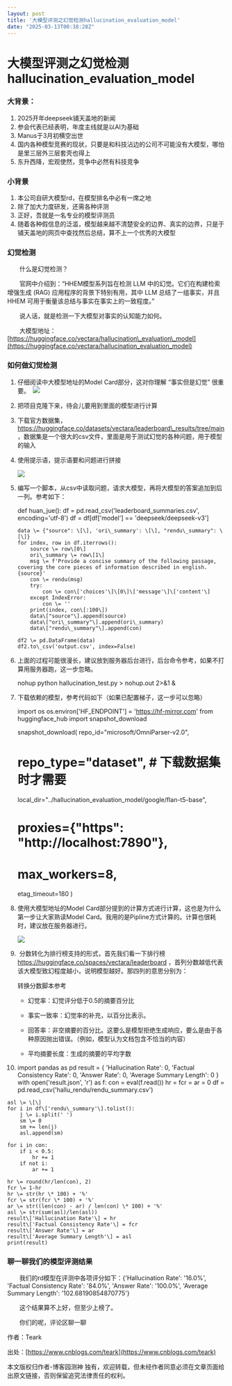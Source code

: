 ```yaml
---
layout: post
title: '大模型评测之幻觉检测hallucination_evaluation_model'
date: "2025-03-13T00:38:28Z"
---
```

大模型评测之幻觉检测hallucination\_evaluation\_model
==========================================

### 大背景：

1.  2025开年deepseek铺天盖地的新闻
2.  参会代表已经表明，年度主线就是以AI为基础
3.  Manus于3月初横空出世
4.  国内各种模型竞赛的现状，只要是和科技沾边的公司不可能没有大模型，哪怕是里三层外三层套壳也得上
5.  东升西降，宏观使然，竞争中必然有科技竞争

### 小背景　

1.  本公司自研大模型rd，在模型排名中必有一席之地
2.  除了加大力度研发，还需各种评测
3.  正好，吾就是一名专业的模型评测员
4.  随着各种假信息的泛滥，模型越来越不清楚安全的边界、真实的边界，只是于铺天盖地的网页中查找然后总结，算不上一个优秀的大模型

### 幻觉检测

　　什么是幻觉检测？

　　官网中介绍到：“HHEM模型系列旨在检测 LLM 中的幻觉。它们在构建检索增强生成 (RAG) 应用程序的背景下特别有用，其中 LLM 总结了一组事实，并且 HHEM 可用于衡量该总结与事实在事实上的一致程度。”

　　说人话，就是检测一下大模型对事实的认知能力如何。

　　大模型地址：[https://huggingface.co/vectara/hallucination\_evaluation\_model](https://huggingface.co/vectara/hallucination_evaluation_model)

### 如何做幻觉检测

1.  仔细阅读中大模型地址的Model Card部分，这对你理解 “事实但是幻觉” 很重要。　![](https://img2024.cnblogs.com/blog/1937933/202503/1937933-20250312151056354-2049739459.png)　
2.  把项目克隆下来，待会儿要用到里面的模型进行计算
3.  下载官方数据集，https://huggingface.co/datasets/vectara/leaderboard\_results/tree/main ，数据集是一个很大的csv文件，里面是用于测试幻觉的各种问题，用于模型的输入
4.  使用提示语，提示语要和问题进行拼接
    
    ![](https://img2024.cnblogs.com/blog/1937933/202503/1937933-20250312152814742-520218034.png)
    
5.  编写一个脚本，从csv中读取问题，请求大模型，再将大模型的答案追加到后一列。参考如下： 
    
    def huan\_jue():
        df \= pd.read\_csv('leaderboard\_summaries.csv', encoding='utf-8')
        df \= df\[df\['model'\] == 'deepseek/deepseek-v3'\]
    
        data \= {"source": \[\], 'ori\_summary': \[\], "rendu\_summary": \[\]}
        for index, row in df.iterrows():
            source \= row\[0\]
            ori\_summary \= row\[1\]
            msg \= f'Provide a concise summary of the following passage, covering the core pieces of information described in english. {source}'
            con \= rendu(msg)
            try:
                con \= con\['choices'\]\[0\]\['message'\]\['content'\]
            except IndexError:
                con \= ''
            print(index, con\[:100\])
            data\["source"\].append(source)
            data\["ori\_summary"\].append(ori\_summary)
            data\["rendu\_summary"\].append(con)
    
        df2 \= pd.DataFrame(data)
        df2.to\_csv('output.csv', index=False)
    
6.  上面的过程可能很漫长，建议放到服务器后台进行，后台命令参考，如果不打算用服务器跑，这一步忽略。
    
    nohup python hallucination\_test.py > nohup.out 2>&1 &
    
7.  下载依赖的模型，参考代码如下（如果已配置梯子，这一步可以忽略）
    
    import os
    os.environ\['HF\_ENDPOINT'\] = 'https://hf-mirror.com'
    from huggingface\_hub import snapshot\_download
    
    snapshot\_download(
      repo\_id\="microsoft/OmniParser-v2.0",
      # repo\_type="dataset",  # 下载数据集时才需要
      local\_dir="../hallucination\_evaluation\_model/google/flan-t5-base",
      # proxies={"https": "http://localhost:7890"},
      # max\_workers=8,
      etag\_timeout=180
    )
    
8.  使用大模型地址的Model Card部分提到的计算方式进行计算，这也是为什么第一步让大家熟读Model Card。我用的是Pipline方式计算的。计算也很耗时，建议放在服务器进行。
    
    ![](https://img2024.cnblogs.com/blog/1937933/202503/1937933-20250312154150262-1033536977.png)
    
9.   分数转化为排行榜支持的形式，首先我们看一下排行榜 https://huggingface.co/spaces/vectara/leaderboard ，首列分数越低代表该大模型致幻程度越小，说明模型越好。那四列的意思分别为：
    
    转换分数脚本参考
    *   幻觉率：幻觉评分低于0.5的摘要百分比
        
    *   事实一致率：幻觉率的补充，以百分比表示。
    *   回答率：非空摘要的百分比。这要么是模型拒绝生成响应，要么是由于各种原因抛出错误。（例如，模型认为文档包含不恰当的内容）
    *   平均摘要长度：生成的摘要的平均字数
10.  import pandas as pd
    result \= {
        'Hallucination Rate': 0,
        'Factual Consistency Rate': 0,
        'Answer Rate': 0,
        'Average Summary Length': 0
    }
    with open('result.json', 'r') as f:
        con \= eval(f.read())
    hr \= fcr = ar = 0
    df \= pd.read\_csv('hallu\_rendu/rendu\_summary.csv')
    
    asl \= \[\]
    for i in df\['rendu\_summary'\].tolist():
        j \= i.split(' ')
        sm \= 0
        sm += len(j)
        asl.append(sm)
    
    for i in con:
        if i < 0.5:
            hr += 1
        if not i:
            ar += 1
    
    hr \= round(hr/len(con), 2)
    fcr \= 1-hr
    hr \= str(hr \* 100) + '%'
    fcr \= str(fcr \* 100) + '%'
    ar \= str((len(con) - ar) / len(con) \* 100) + '%'
    asl \= str(sum(asl)/len(asl))
    result\['Hallucination Rate'\] = hr
    result\['Factual Consistency Rate'\] = fcr
    result\['Answer Rate'\] = ar
    result\['Average Summary Length'\] = asl
    print(result)
    

### 聊一聊我们的模型评测结果

　　我们的rd模型在评测中各项评分如下：{'Hallucination Rate': '16.0%', 'Factual Consistency Rate': '84.0%', 'Answer Rate': '100.0%', 'Average Summary Length': '102.68190854870775'}

　　这个结果算不上好，但至少上榜了。

　　你们的呢，评论区聊一聊

作者：Teark

出处：[https://www.cnblogs.com/teark](https://www.cnblogs.com/teark)

本文版权归作者-博客园测神 独有，欢迎转载，但未经作者同意必须在文章页面给出原文链接，否则保留追究法律责任的权利。